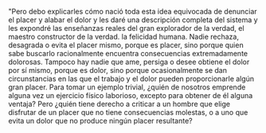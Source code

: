 "Pero debo explicarles cómo nació toda esta idea equivocada de 
denunciar el placer y alabar el dolor y les daré una descripción 
completa del sistema y les expondré las enseñanzas reales del gran 
explorador de la verdad, el maestro constructor de la verdad. la felicidad humana. 
Nadie rechaza, desagrada o evita el placer mismo, porque es placer, sino porque quien 
 sabe buscarlo racionalmente encuentra consecuencias extremadamente dolorosas. Tampoco 
 hay nadie que ame, persiga o desee obtiene el dolor por sí mismo, porque es dolor, sino 
 porque ocasionalmente se dan circunstancias en las que el trabajo y el dolor pueden 
 proporcionarle algún gran placer. Para tomar un ejemplo trivial, ¿quién de nosotros 
 emprende alguna vez un ejercicio físico laborioso, excepto para obtener de él alguna 
 ventaja? Pero ¿quién tiene derecho a criticar a un hombre que elige disfrutar de un 
 placer que no tiene consecuencias molestas, o a uno que evita un dolor que no produce 
 ningún placer resultante?